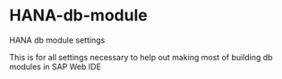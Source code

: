 # HANA-db-module
HANA db module settings


This is for all settings necessary to help out making most of building db modules in SAP Web IDE
